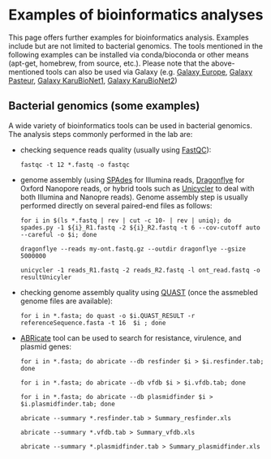# Examples of bioinformatics analyses
This page offers further examples for bioinformatics analysis. Examples include but are not limited to bacterial genomics.
The tools mentioned in the following examples can be installed via conda/bioconda or other means (apt-get, homebrew, from source, etc.). Please note that the above-mentioned tools can also be used via Galaxy (e.g. [Galaxy Europe](https://usegalaxy.eu/), [Galaxy Pasteur](https://galaxy.pasteur.fr/), [Galaxy KaruBioNet1](http://calamar.univ-ag.fr/c3i/galaxy_karubionet.html), [Galaxy KaruBioNet2](https://exocet1.univ-antilles.fr:8082/))

## Bacterial genomics (some examples)
A wide variety of bioinformatics tools can be used in bacterial genomics. The analysis steps commonly performed in the lab are:
- checking sequence reads quality (usually using [FastQC](https://github.com/s-andrews/FastQC)):
  
  `fastqc -t 12 *.fastq -o fastqc`
- genome assembly (using [SPAdes](https://github.com/ablab/spades) for Illumina reads, [Dragonflye](https://github.com/rpetit3/dragonflye) for Oxford Nanopore reads, or hybrid tools such as [Unicycler](https://github.com/rrwick/Unicycler) to deal with both Illumina and Nanopre reads). Genome assembly step is usually performed directly on several paired-end files as follows:
  
  `for i in $(ls *.fastq | rev | cut -c 10- | rev | uniq); do spades.py -1 ${i}_R1.fastq -2 ${i}_R2.fastq -t 6 --cov-cutoff auto --careful -o $i; done`

  `dragonflye --reads my-ont.fastq.gz --outdir dragonflye --gsize 5000000`

  `unicycler -1 reads_R1.fastq -2 reads_R2.fastq -l ont_read.fastq -o resultUnicyler`
- checking genome assembly quality using [QUAST](https://github.com/ablab/quast) (once the assmebled genome files are available):

  `for i in *.fasta; do quast -o $i.QUAST_RESULT -r referenceSequence.fasta -t 16  $i ; done`
- [ABRicate](https://github.com/tseemann/abricate) tool can be used to search for resistance, virulence, and plasmid genes:

  `for i in *.fasta; do abricate --db resfinder $i > $i.resfinder.tab; done`
  
  `for i in *.fasta; do abricate --db vfdb $i > $i.vfdb.tab; done`

  `for i in *.fasta; do abricate --db plasmidfinder $i > $i.plasmidfinder.tab; done`

  `abricate --summary *.resfinder.tab > Summary_resfinder.xls`

  `abricate --summary *.vfdb.tab > Summary_vfdb.xls`

  `abricate --summary *.plasmidfinder.tab > Summary_plasmidfinder.xls`
  
